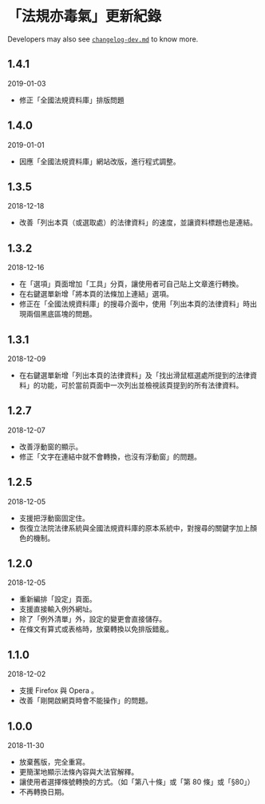 # 「法規亦毒氣」更新紀錄

Developers may also see [`changelog-dev.md`](changelog-dev.md) to know more.

## 1.4.1
2019-01-03
* 修正「全國法規資料庫」排版問題

## 1.4.0
2019-01-01
* 因應「全國法規資料庫」網站改版，進行程式調整。

## 1.3.5
2018-12-18
* 改善「列出本頁（或選取處）的法律資料」的速度，並讓資料標題也是連結。

## 1.3.2
2018-12-16
* 在「選項」頁面增加「工具」分頁，讓使用者可自己貼上文章進行轉換。
* 在右鍵選單新增「將本頁的法條加上連結」選項。
* 修正在「全國法規資料庫」的搜尋介面中，使用「列出本頁的法律資料」時出現兩個黑底區塊的問題。

## 1.3.1
2018-12-09
* 在右鍵選單新增「列出本頁的法律資料」及「找出滑鼠框選處所提到的法律資料」的功能，可於當前頁面中一次列出並檢視該頁提到的所有法律資料。

## 1.2.7
2018-12-07
* 改善浮動窗的顯示。
* 修正「文字在連結中就不會轉換，也沒有浮動窗」的問題。

## 1.2.5
2018-12-05
* 支援把浮動窗固定住。
* 恢復立法院法律系統與全國法規資料庫的原本系統中，對搜尋的關鍵字加上顏色的機制。

## 1.2.0
2018-12-05
* 重新編排「設定」頁面。
* 支援直接輸入例外網址。
* 除了「例外清單」外，設定的變更會直接儲存。
* 在條文有算式或表格時，放棄轉換以免排版錯亂。

## 1.1.0
2018-12-02
* 支援 Firefox 與 Opera 。
* 改善「剛開啟網頁時會不能操作」的問題。

## 1.0.0
2018-11-30
* 放棄舊版，完全重寫。
* 更簡潔地顯示法條內容與大法官解釋。
* 讓使用者選擇條號轉換的方式。（如「第八十條」或「第 80 條」或「§80」）
* 不再轉換日期。
